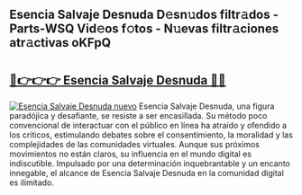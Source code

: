 ## Esencia Salvaje Desnuda D𝚎sn𝚞dos filtr𝚊dos - Parts-WSQ Vid𝚎os f𝚘tos - N𝚞evas filtr𝚊ciones atr𝚊ctivas oKFpQ

# <h2><a href="http://mb1ubi.tromn.icu/?c=Esencia+Salvaje+Desnuda">🔗👉👉👉 Esencia Salvaje Desnuda 🔗🔗</a></h2>

[![Esencia Salvaje Desnuda nuevo](https://i.imgur.com/pEAQMta.gif)](http://mb1ubi.tromn.icu/?c=Esencia+Salvaje+Desnuda)
Esencia Salvaje Desnuda, una figura paradójica y desafiante, se resiste a ser encasillada. Su método poco convencional de interactuar con el público en línea ha atraído y ofendido a los críticos, estimulando debates sobre el consentimiento, la moralidad y las complejidades de las comunidades virtuales. Aunque sus próximos movimientos no están claros, su influencia en el mundo digital es indiscutible. Impulsado por una determinación inquebrantable y un encanto innegable, el alcance de Esencia Salvaje Desnuda en la comunidad digital es ilimitado.
